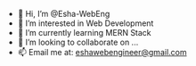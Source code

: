 - 👋 Hi, I’m @Esha-WebEng
- 👀 I’m interested in Web Development
- 🌱 I’m currently learning MERN Stack
- 💞️ I’m looking to collaborate on ...
- 📫 Email me at: eshawebengineer@gmail.com
